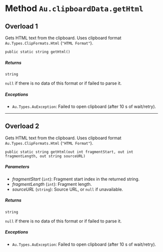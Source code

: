 # Method `Au.clipboardData.getHtml`

## Overload 1

Gets HTML text from the clipboard. Uses clipboard format `Au.Types.ClipFormats.Html` (`"HTML Format"`).

```
public static string getHtml()
```

##### Returns

`string`

`null` if there is no data of this format or if failed to parse it.

##### Exceptions

- `Au.Types.AuException`:
    Failed to open clipboard (after 10 s of wait/retry).

* * *

## Overload 2

Gets HTML text from the clipboard. Uses clipboard format `Au.Types.ClipFormats.Html` (`"HTML Format"`).

```
public static string getHtml(out int fragmentStart, out int fragmentLength, out string sourceURL)
```

##### Parameters

- *fragmentStart*  (`int`):
    Fragment start index in the returned string.
- *fragmentLength*  (`int`):
    Fragment length.
- *sourceURL*  (`string`):
    Source URL, or `null` if unavailable.

##### Returns

`string`

`null` if there is no data of this format or if failed to parse it.

##### Exceptions

- `Au.Types.AuException`:
    Failed to open clipboard (after 10 s of wait/retry).